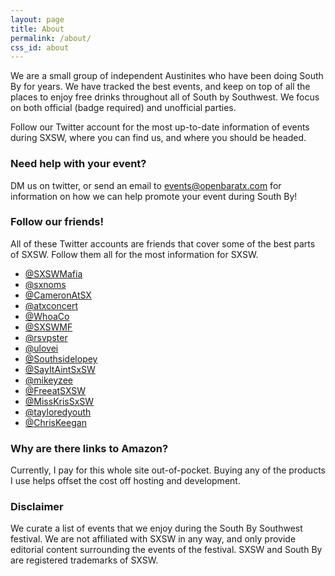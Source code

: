 ```yaml
---
layout: page
title: About
permalink: /about/
css_id: about
---
```


We are a small group of independent Austinites who have been doing South By for years. We have tracked the best events, and keep on top of all the places to enjoy free drinks throughout all of South by Southwest. We focus on both official (badge required) and unofficial parties.

Follow our Twitter account for the most up-to-date information of events during SXSW, where you can find us, and where you should be headed.


### Need help with your event?

DM us on twitter, or send an email to [events@openbaratx.com](mailto:events@openbaratx.com) for information on how we can help promote your event during South By!


### Follow our friends!

All of these Twitter accounts are friends that cover some of the best parts of SXSW. Follow them all for the most information for SXSW.

* [@SXSWMafia](https://twitter.com/SXSWMafia)
* [@sxnoms](https://twitter.com/sxnoms)
* [@CameronAtSX](https://twitter.com/CameronAtSX)
* [@atxconcert](https://twitter.com/atxconcert)
* [@WhoaCo](https://twitter.com/WhoaCo)
* [@SXSWMF](https://twitter.com/SXSWMF)
* [@rsvpster](https://twitter.com/rsvpster)
* [@ulovei](https://twitter.com/ulovei)
* [@Southsidelopey](https://twitter.com/Southsidelopey)
* [@SayItAintSxSW](https://twitter.com/SayItAintSxSW)
* [@mikeyzee](https://twitter.com/mikeyzee)
* [@FreeatSXSW](https://twitter.com/FreeatSXSW)
* [@MissKrisSxSW](https://twitter.com/MissKrisSxSW)
* [@tayloredyouth](https://twitter.com/tayloredyouth)
* [@ChrisKeegan](https://twitter.com/ChrisKeegan)

### Why are there links to Amazon?

Currently, I pay for this whole site out-of-pocket. Buying any of the products I use helps offset the cost off hosting and development.

### Disclaimer

We curate a list of events that we enjoy during the South By Southwest festival. We are not affiliated with SXSW in any way, and only provide editorial content surrounding the events of the festival. SXSW and South By are registered trademarks of SXSW.
